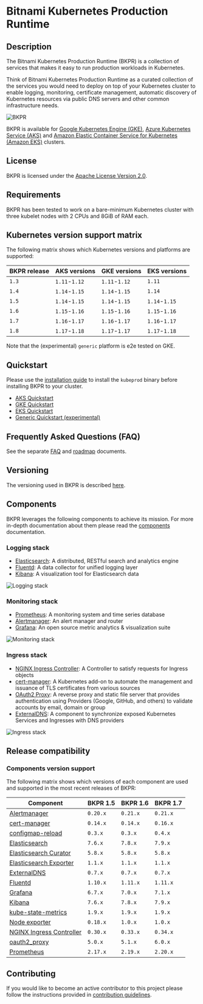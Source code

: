 # Bitnami Kubernetes Production Runtime

## Description

The Bitnami Kubernetes Production Runtime (BKPR) is a collection of services that makes it easy to run production workloads in Kubernetes.

Think of Bitnami Kubernetes Production Runtime as a curated collection of the services you would need to deploy on top of your Kubernetes cluster to enable logging, monitoring, certificate management, automatic discovery of Kubernetes resources via public DNS servers and other common infrastructure needs.

![BKPR](images/BKPR.png)

BKPR is available for [Google Kubernetes Engine (GKE)](https://cloud.google.com/kubernetes-engine), [Azure Kubernetes Service (AKS)](https://azure.microsoft.com/en-in/services/kubernetes-service/) and [Amazon Elastic Container Service for Kubernetes (Amazon EKS)](https://aws.amazon.com/eks/) clusters.

## License

BKPR is licensed under the [Apache License Version 2.0](LICENSE).

## Requirements

BKPR has been tested to work on a bare-minimum Kubernetes cluster with three kubelet nodes with 2 CPUs and 8GiB of RAM each.

## Kubernetes version support matrix

The following matrix shows which Kubernetes versions and platforms are supported:

| BKPR release |  AKS versions |  GKE versions |  EKS versions |
|--------------|---------------|---------------|---------------|
| `1.3`        | `1.11`-`1.12` | `1.11`-`1.12` | `1.11`        |
| `1.4`        | `1.14`-`1.15` | `1.14`-`1.15` | `1.14`        |
| `1.5`        | `1.14`-`1.15` | `1.14`-`1.15` | `1.14`-`1.15` |
| `1.6`        | `1.15`-`1.16` | `1.15`-`1.16` | `1.15`-`1.16` |
| `1.7`        | `1.16`-`1.17` | `1.16`-`1.17` | `1.16`-`1.17` |
| `1.8`        | `1.17`-`1.18` | `1.17`-`1.17` | `1.17`-`1.18` |

Note that the (experimental) `generic` platform is e2e tested on GKE.

## Quickstart

Please use the [installation guide](docs/install.md) to install the `kubeprod` binary before installing BKPR to your cluster.

* [AKS Quickstart](docs/quickstart-aks.md)
* [GKE Quickstart](docs/quickstart-gke.md)
* [EKS Quickstart](docs/quickstart-eks.md)
* [Generic Quickstart (experimental)](docs/quickstart-generic.md)

## Frequently Asked Questions (FAQ)

See the separate [FAQ](docs/FAQ.md) and [roadmap](docs/roadmap.md) documents.

## Versioning

The versioning used in BKPR is described [here](docs/versioning.md).

## Components

BKPR leverages the following components to achieve its mission. For more in-depth documentation about them please read the [components](docs/components.md) documentation.

### Logging stack

* [Elasticsearch](docs/components.md#elasticsearch): A distributed, RESTful search and analytics engine
* [Fluentd](docs/components.md#fluentd): A data collector for unified logging layer
* [Kibana](docs/components.md#kibana): A visualization tool for Elasticsearch data

![Logging stack](docs/images/logging-stack.png)

### Monitoring stack

* [Prometheus](docs/components.md#prometheus): A monitoring system and time series database
* [Alertmanager](docs/components.md#alertmanager): An alert manager and router
* [Grafana](docs/components.md#grafana): An open source metric analytics & visualization suite

![Monitoring stack](docs/images/monitoring-stack.png)

### Ingress stack

* [NGINX Ingress Controller](docs/components.md#nginx-ingress-controller): A Controller to satisfy requests for Ingress objects
* [cert-manager](docs/components.md#cert-manager): A Kubernetes add-on to automate the management and issuance of TLS certificates from various sources
* [OAuth2 Proxy](docs/components.md#oauth2-proxy): A reverse proxy and static file server that provides authentication using Providers (Google, GitHub, and others) to validate accounts by email, domain or group
* [ExternalDNS](docs/components.md#externaldns): A component to synchronize exposed Kubernetes Services and Ingresses with DNS providers

![Ingress stack](docs/images/ingress-stack.png)

## Release compatibility

### Components version support

The following matrix shows which versions of each component are used and supported in the most recent releases of BKPR:

|                                              Component                                               | BKPR 1.5 | BKPR 1.6 | BKPR 1.7 |
|------------------------------------------------------------------------------------------------------|----------|----------|----------|
| [Alertmanager](https://prometheus.io/docs/alerting/alertmanager/)                                    | `0.20.x` | `0.21.x` | `0.21.x` |
| [cert-manager](https://cert-manager.io/docs/)                                                        | `0.14.x` | `0.14.x` | `0.16.x` |
| [configmap-reload](https://github.com/bitnami/configmap-reload)                                      | `0.3.x`  | `0.3.x`  | `0.4.x`  |
| [Elasticsearch](https://www.elastic.co/products/elasticsearch)                                       | `7.6.x`  | `7.8.x`  | `7.9.x`  |
| [Elasticsearch Curator](https://www.elastic.co/guide/en/elasticsearch/client/curator/5.8/about.html) | `5.8.x`  | `5.8.x`  | `5.8.x`  |
| [Elasticsearch Exporter](https://github.com/justwatchcom/elasticsearch_exporter)                     | `1.1.x`  | `1.1.x`  | `1.1.x`  |
| [ExternalDNS](https://github.com/kubernetes-sigs/external-dns)                                       | `0.7.x`  | `0.7.x`  | `0.7.x`  |
| [Fluentd](https://www.fluentd.org/)                                                                  | `1.10.x` | `1.11.x` | `1.11.x` |
| [Grafana](https://grafana.com/)                                                                      | `6.7.x`  | `7.0.x`  | `7.1.x`  |
| [Kibana](https://www.elastic.co/products/kibana)                                                     | `7.6.x`  | `7.8.x`  | `7.9.x`  |
| [kube-state-metrics](https://github.com/kubernetes/kube-state-metrics)                               | `1.9.x`  | `1.9.x`  | `1.9.x`  |
| [Node exporter](https://github.com/prometheus/node_exporter)                                         | `0.18.x` | `1.0.x`  | `1.0.x`  |
| [NGINX Ingress Controller](https://github.com/kubernetes/ingress-nginx)                              | `0.30.x` | `0.33.x` | `0.34.x` |
| [oauth2_proxy](https://github.com/pusher/oauth2_proxy)                                               | `5.0.x`  | `5.1.x`  | `6.0.x`  |
| [Prometheus](https://prometheus.io/)                                                                 | `2.17.x` | `2.19.x` | `2.20.x` |

## Contributing

If you would like to become an active contributor to this project please follow the instructions provided in [contribution guidelines](CONTRIBUTING.md).

